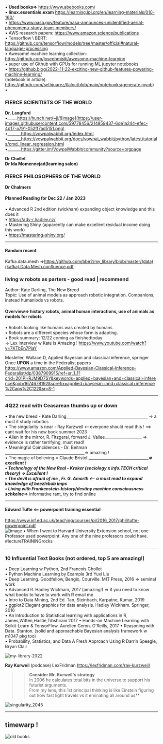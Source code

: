 • **Used books=>** https://www.abebooks.com/  
• **linux.essentials.exam** https://learning.lpi.org/en/learning-materials/010-160/  
• https://www.nasa.gov/feature/nasa-announces-unidentified-aerial-phenomena-study-team-members/   
• AWS research papers: https://www.amazon.science/publications  
• Tensorflow \ BERT: https://github.com/tensorflow/models/tree/master/official#natural-language-processing  
• Awesome! machine learning collection: https://github.com/josephmisiti/awesome-machine-learning  
• super use of Github with GPUs for running ML jupyter notebooks  
• https://github.blog/2022-11-22-exciting-new-github-features-powering-machine-learning/  
(notebook in article): https://github.com/sethjuarez/tlaloc/blob/main/notebooks/generate.ipynb)  
• 

### FIERCE SCIENTISTS OF THE WORLD  

**Dr. Langford** <msft>  
•_____https://hunch.net/~jl/![image](https://user-images.githubusercontent.com/59778456/214859437-6de1a244-efec-4d17-a791-052ff7ad5151.png)  
•_______https://vowpalwabbit.org/index.html  
•_______https://vowpalwabbit.org/docs/vowpal_wabbit/python/latest/tutorials/cmd_linear_regression.html  
•_______https://gitter.im/VowpalWabbit/community?source=orgpage  

**Dr Chollet** <google>  
**Dr Ida Momennejad(learning salon)** <msft>  

### FIERCE PHILOSOPHERS OF THE WORLD  
**Dr Chalmers**  

#### **Planned Reading for Dec 22 / Jan 2023**  
• Advanced R 2nd edition (wickham) expanding object knowledge and this does it  
• https://adv-r.hadley.nz/  
• Mastering Shiny (apparently can make excellent residual income doing this work)  
• https://mastering-shiny.org/  

---------------

#### **Random recent**    
Kafka.data.mesh =>https://github.com/bbe2/my_library/blob/master/(data)(kafka).Data.Mesh.confluence.pdf  



### living w robots as parters - good read | recommend
Author: Kate Darling, The New Breed  
Topic:  Use of animal models as approach robotic integration. Companions, instead humaniods vs robots.  

#### Overview=> history robots, animal human interactions, use of animals as models for robots  
• Robots looking like humans was created by humans.  
• Robots are a different species whose form is adapting.  
• Book summary: 12/22 coming as finishedtoday  
-> Lex interview w Kate is Amazing ! https://www.youtube.com/watch?v=7KTbEn7PiaY  








Mosteller, Wallace.D, Applied Bayesian and classical inference, springer 
Once **UPON** a time in the Federalist papers  
https://www.amazon.com/Applied-Bayesian-Classical-Inference-Federalist/dp/0387909915/ref=sr_1_1?crid=201PHRJM9D7SY&keywords=applied+bayesian+and+classical+inference&qid=1674678192&sprefix=applied+bayseian+and+classical+inference%2Caps%2C122&sr=8-1

-------------

### 4Q22 read with Ceasarean thumbs up or down  
• the new breed - Kate Darling__________________________________________ => a must if study robotics  
• The singularity is near - Ray Kurzweil <--everyone should read this ! ==> cant wait for his new book summer 2023  
• Alien in the mirror, R. Fitzgeral, forward J. Vallee___________________ => evidence is rather terrifying, must read!  
• Meaningful Coincidences - Dr. Beitman  _________________________________________=> amazing !   
• The magic of believing = Claude Bristol ________________________________________=> excellent !  
• Technology of the New Real - Kroker (sociology x info.TECH critical theory) => Excellent !  
• The devil is afraid of me , Fr. G. Amorth <-- a must read to expand knowledge of beezlebub imps  
• Living with Frankenstein-history/destiny machine consciousness schkolne_________=> informative rant, try to find online  


----------------

#### **Edward Tufte** <== powerpoint training essential  
https://www.inf.ed.ac.uk/teaching/courses/pi/2016_2017/phil/tufte-powerpoint.pdf  
![image](https://user-images.githubusercontent.com/59778456/201488986-2bc4873d-a9ff-47d0-9380-c039a3b3fb8c.png)
• When I went to Harvard University Extension school, not one Professor used powerpoint. Any one of the nine professors could have. 
#lectureTRAININGrocks


-----------------
### **10 Influential Text Books (not ordered, top 5 are amazing!)**  
• Deep Learning w Python, 2nd Francois Chollet  
• Python Machine Learning by Example 3rd Yuxi Liu  
• Deep Learning. Goodfellow, Bengio, Courville. MIT Press, 2016  => seminal work  
• Advanced R. Hadley Wickham, 2017 (amazing!)  => if you need to know what books to have to work with R email me  
• Intro to Data Mining, 2nd Ed. Tan, Steinbach, Karpatne, Kumar, 2019  
• ggplot2 Elegant graphics for data analysis. Hadley Wickham. Springer, 2016    
• An Introduction to Statistical learning with applications in R, James,Witten,Hastie,Tibshirani 2017
• Hands-on Machine Learning with Scikit-Learn & TensorFlow. Aurelien Geron. O'Reilly, 2017 
• Reasoning with Data. Stanton. (solid and approachable Bayesian analysis framework w m1047 pkg too)  
• Probability, Statistics, and Data A Fresh Approach Using R  Darrin Speegle, Bryan Clair  

![my-library-2022](https://user-images.githubusercontent.com/59778456/193679900-04ccd057-71b9-4d4b-9a72-f1d85842c3d5.jpg)

**Ray Kurweil**  (podcase) LexFridman https://lexfridman.com/ray-kurzweil/  
>> **Consider Mr. Kurweil's strategy**  
>> In 2006 he calculates total bits in the universe to support his futurist arguments.  
>> From my lens, this 1st principal thinking is like Einstein figuring out how fast light travels vs it eminating all around us**  

![singularity_2045](https://user-images.githubusercontent.com/59778456/199331003-d078b3c8-7ebf-4693-93b4-18857c071630.JPG)

-----------------

## timewarp ! 

![old books](https://user-images.githubusercontent.com/59778456/214867438-38cfee84-2b36-444a-a274-144e4e09ab9e.jpg)

